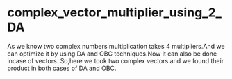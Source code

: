 # complex_vector_multiplier_using_2_DA
As we know two complex numbers multiplication takes 4 multipliers.And we can optimize it by using DA and OBC techniques.Now it can also be done incase of vectors.
So,here we took two complex vectors and we found their product in both cases of DA and OBC.
